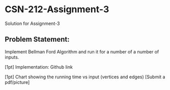 # CSN-212-Assignment-3
Solution for Assignment-3

## Problem Statement:

Implement Bellman Ford Algorithm and run it for a number of a number of inputs. 

[1pt] Implementation: Github link

[1pt] Chart showing the running time vs input (vertices and edges) [Submit a pdf/picture]
